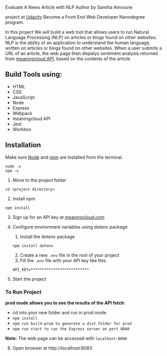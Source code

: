  Evaluate A News Article with NLP Author by Samiha Amroune

project at [Udacity](https://www.udacity.com/course/front-end-web-developer-nanodegree--nd0011) Become a Front End Web Developer Nanodegree program.

In this project We will build a web tool that allows users to run Natural Language Processing (NLP) on articles or blogs found on other websites. NLP is the ability of an application to understand the human language, written on articles or blogs found on other websites. When a user submits a URL of an article, the web page then dispalys sentiment analysis returned from [meaningcloud API](https://www.meaningcloud.com/products/sentiment-analysis), based on the contents of the article.

## Build Tools using:

* HTML
* CSS
* JavaScript
* Node
* Express
* Webpack
* meaningcloud API
* Jest
* Workbox

## Installation

Make sure [Node](https://nodejs.org/en/download/) and [npm](https://www.npmjs.com/) are installed from the terminal.
```
node -v
npm -v
```

1. Move to the project folder
```
cd <project directory>
```
2. Install npm
```
npm install
```
3. Sign up for an API key at [meaningcloud.com](https://www.meaningcloud.com/developer/create-account)

4. Configure environment variables using dotenv package
	1. Install the dotenv package
	```
	npm install dotenv
	```
	2. Create a new `.env` file in the root of your project
	3. Fill the `.env` file with your API key like this:
	```
	API_KEY=**************************
	```
5. Start the project

### To Run Project

**prod mode allows you to see the results of the API fetch**:
- cd into your new folder and run in prod mode 
- `npm install`
- `npm run build-prod to generate a dist folder for prod`
- `npm run start to run the Express server on port 8080`

**Note:** The web page can be accessed with `localhost:8080`

6. Open browser at http://localhost:8081/
